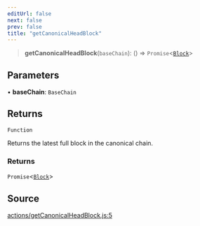 ```yaml
---
editUrl: false
next: false
prev: false
title: "getCanonicalHeadBlock"
---
```


> **getCanonicalHeadBlock**(`baseChain`): () => `Promise`\<[`Block`](/reference/tevm/block/classes/block/)\>

## Parameters

• **baseChain**: `BaseChain`

## Returns

`Function`

Returns the latest full block in the canonical chain.

### Returns

`Promise`\<[`Block`](/reference/tevm/block/classes/block/)\>

## Source

[actions/getCanonicalHeadBlock.js:5](https://github.com/evmts/tevm-monorepo/blob/main/packages/blockchain/src/actions/getCanonicalHeadBlock.js#L5)
